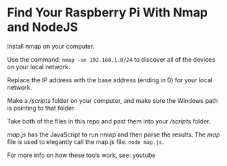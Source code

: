 # Find Your Raspberry Pi With Nmap and NodeJS

Install nmap on your computer.

Use the command: ```nmap -sn 192.168.1.0/24``` to discover all of the devices on your local network.

Replace the IP address with the base address (ending in 0) for your local network.

Make a */scripts* folder on your computer, and make sure the Windows path is pointing to that folder.

Take both of the files in this repo and past them into your */scripts* folder.

*map.js* has the JavaScript to run nmap and then parse the results.  The *map* file is used to elegantly call the map.js file: ```node map.js```.

For more info on how these tools work, see:  youtube
